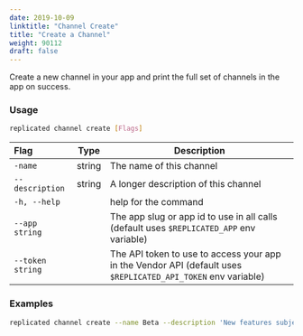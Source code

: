 ```yaml
---
date: 2019-10-09
linktitle: "Channel Create"
title: "Create a Channel"
weight: 90112
draft: false
---
```


Create a new channel in your app and print the full set of channels in the app on success.

### Usage
```bash
replicated channel create [Flags]
```

| Flag                 | Type | Description |
|:----------------------|------|-------------|
| `-name` | string |          The name of this channel |
| `--description` | string |  A longer description of this channel |
| `-h, --help`   |  |          help for the command |
| `--app string` | |   The app slug or app id to use in all calls (default uses `$REPLICATED_APP` env variable) |
| `--token string` | |  The API token to use to access your app in the Vendor API (default uses `$REPLICATED_API_TOKEN` env variable) |

### Examples
```bash
replicated channel create --name Beta --description 'New features subject to change'
```